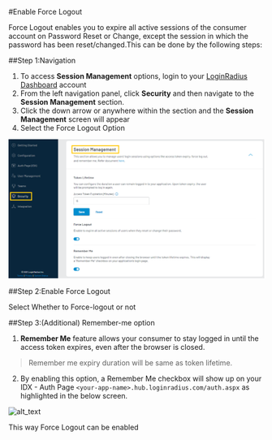 #Enable Force Logout
 
Force Logout enables you to expire all active sessions of the consumer account on Password Reset or Change, except the session in which the password has been reset/changed.This can be done by the following steps:

##Step 1:Navigation
1. To access **Session Management** options, login to your [LoginRadius Dashboard](https://dashboard.loginradius.com/dashboard) account
2. From the left navigation panel, click **Security** and then navigate to the **Session Management** section. 
3. Click the down arrow or anywhere within the section and the **Session Management** screen will appear
4. Select the Force Logout Option

![alt_text](./../../assets/blog-common/session-management-settings.png "image_tooltip")

##Step 2:Enable Force Logout

Select Whether to Force-logout or not

##Step 3:(Additional) Remember-me option

1. **Remember Me** feature allows your consumer to stay logged in until the access token expires, even after the browser is closed.

> Remember me expiry duration will be same as token lifetime.

2. By enabling this option, a Remember Me checkbox will show up on your IDX - Auth Page `<your-app-name>.hub.loginradius.com/auth.aspx` as highlighted in the below screen.

![alt_text](/images/remember-me.png "image_tooltip")

This way Force Logout can be enabled